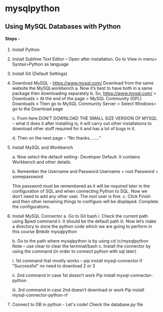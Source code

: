 # mysqlpython
## Using MySQL Databases with Python

#### Steps -

1.	Install Python 
2.	Install Sublime Text Editor – Open after installation. Go to View in menu> Syntax>Python as language
3.	Install Git (Default Settings)
4.	Download MySQL - https://www.mysql.com/  Download from the same website the MySQLworkbench
    a.	Now it’s best to have both in a same package then downloading separately
    b.	So, https://www.mysql.com/ > Downloads > At the end of the page > MySQL Community (GPL) Downloads » Then go to MySQL Community Server > Select Windows> go to the Download      page

    c.	From here DON’T DOWNLOAD THE SMALL SIZE VERSION OF MYSQL – what it does it after installing is, it will carry out other installations to download other stuff required for       it and has a lot of bugs in it.

    d.	Then on the next page – “No thanks……..”
 
5.	Install MySQL and Workbench
 
    a. Now select the default setting- Developer Default. It contains Workbench and other details.
    
    b. Remember the Username and Password
        Username = root
        Password = somepassword
        
      This password must be remembered as it will be required later in the configuration of SQL and when connecting Python to SQL. Now we don’t need to add any other user. The         root user is fine.
    c. Click Finish and then other remaining things to configure will be displayed. Complete the configurations.
 

6.	Install MySQL Connector
    a.	Go to Git bash
      i.	Check the current path using $pwd command
      ii.	It should be the default path
      iii.	Now let’s make a directory to store the python code which we are going to perform in this course $mkdir mysqlpython
 
    b.	Go to the path where mysqlpython is by using cd /c/mysqlpython
        Note – use clear to clear the terminal/bash
    c.	Install the connector by using the command (in order to connect python with sql later)
    
      i.	1st command that mostly works –
           pip install mysql-connector 
           if "Successful" no need to download 2 or 3

     ii.	2nd command in case 1st doesn’t work
      Pip install mysql-connector-python

     iii.   3rd command in case 2nd doesn’t download or work
      Pip install mysql-connector-python-rf

7.	Connect to DB in python - Let's code!
    Check the database.py file

